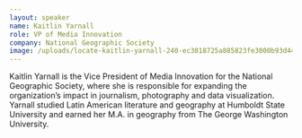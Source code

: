```yaml
---
layout: speaker
name: Kaitlin Yarnall
role: VP of Media Innovation
company: National Geographic Society
image: /uploads/locate-kaitlin-yarnall-240-ec3018725a885823fe3000b93d440c4f.jpg
---
```


Kaitlin Yarnall is the Vice President of Media Innovation for the National Geographic Society, where she is responsible for expanding the organization’s impact in journalism, photography and data visualization. Yarnall studied Latin American literature and geography at Humboldt State University and earned her M.A. in geography from The George Washington University.